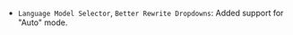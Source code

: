 <items-block data-variant="improvement">

- `Language Model Selector`, `Better Rewrite Dropdowns`: Added support for "Auto" mode.

</items-block>
